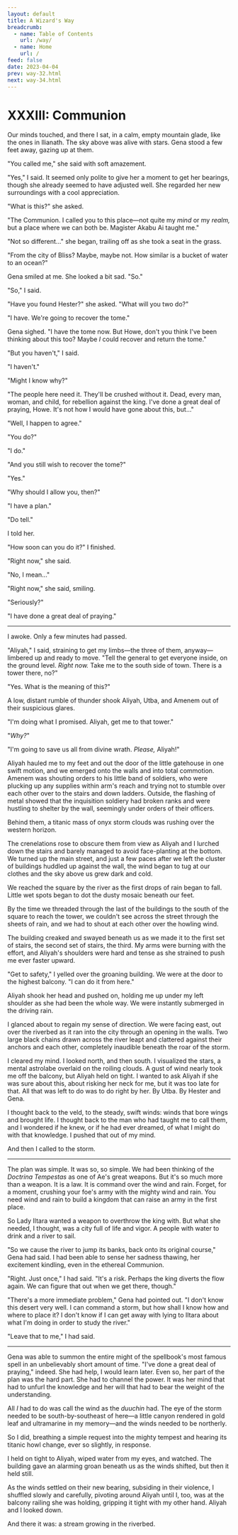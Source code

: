 ```yaml
---
layout: default
title: A Wizard's Way
breadcrumb:
  - name: Table of Contents
    url: /way/
  - name: Home
    url: /
feed: false
date: 2023-04-04
prev: way-32.html
next: way-34.html
---
```


# XXXIII: Communion

Our minds touched, and there I sat, in a calm, empty mountain glade, like the ones in Ilianath. The sky above was alive with stars. Gena stood a few feet away, gazing up at them.

"You called me," she said with soft amazement.

"Yes," I said. It seemed only polite to give her a moment to get her bearings, though she already seemed to have adjusted well. She regarded her new surroundings with a cool appreciation.

"What is this?" she asked.

"The Communion. I called you to this place—not quite my _mind_ or my _realm,_ but a place where we can both be. Magister Akabu Ai taught me."

"Not so different..." she began, trailing off as she took a seat in the grass.

"From the city of Bliss? Maybe, maybe not. How similar is a bucket of water to an ocean?"

Gena smiled at me. She looked a bit sad. "So."

"So," I said.

"Have you found Hester?" she asked. "What will you two do?"

"I have. We're going to recover the tome."

Gena sighed. "I have the tome now. But Howe, don't you think I've been thinking about this too? Maybe _I_ could recover and return the tome."

"But you haven't," I said.

"I haven't."

"Might I know why?"

"The people here need it. They'll be crushed without it. Dead, every man, woman, and child, for rebellion against the king. I've done a great deal of praying, Howe. It's not how I would have gone about this, but..."

"Well, I happen to agree."

"You do?"

"I do."

"And you still wish to recover the tome?"

"Yes."

"Why should I allow you, then?"

"I have a plan."

"Do tell."

I told her.

"How soon can you do it?" I finished.

"Right now," she said.

"No, I mean..."

"Right now," she said, smiling.

"Seriously?"

"I have done a great deal of praying."

---

I awoke. Only a few minutes had passed.

"Aliyah," I said, straining to get my limbs—the three of them, anyway—limbered up and ready to move. "Tell the general to get everyone inside, on the ground level. *Right now.* Take me to the south side of town. There is a tower there, no?"

"Yes. What is the meaning of this?"

A low, distant rumble of thunder shook Aliyah, Utba, and Amenem out of their suspicious glares.

"I'm doing what I promised. Aliyah, get me to that tower."

"_Why?_"

"I'm going to save us all from divine wrath. _Please,_ Aliyah!"

Aliyah hauled me to my feet and out the door of the little gatehouse in one swift motion, and we emerged onto the walls and into total commotion. Amenem was shouting orders to his little band of soldiers, who were plucking up any supplies within arm's reach and trying not to stumble over each other over to the stairs and down ladders. Outside, the flashing of metal showed that the inquisition soldiery had broken ranks and were hustling to shelter by the wall, seemingly under orders of their officers.

Behind them, a titanic mass of onyx storm clouds was rushing over the western horizon.

The crenelations rose to obscure them from view as Aliyah and I lurched down the stairs and barely managed to avoid face-planting at the bottom. We turned up the main street, and just a few paces after we left the cluster of buildings huddled up against the wall, the wind began to tug at our clothes and the sky above us grew dark and cold.

We reached the square by the river as the first drops of rain began to fall. Little wet spots began to dot the dusty mosaic beneath our feet.

By the time we threaded through the last of the buildings to the south of the square to reach the tower, we couldn't see across the street through the sheets of rain, and we had to shout at each other over the howling wind.

The building creaked and swayed beneath us as we made it to the first set of stairs, the second set of stairs, the third. My arms were burning with the effort, and Aliyah's shoulders were hard and tense as she strained to push me ever faster upward.

"Get to safety," I yelled over the groaning building. We were at the door to the highest balcony. "I can do it from here."

Aliyah shook her head and pushed on, holding me up under my left shoulder as she had been the whole way. We were instantly submerged in the driving rain.

I glanced about to regain my sense of direction. We were facing east, out over the riverbed as it ran into the city through an opening in the walls. Two large black chains drawn across the river leapt and clattered against their anchors and each other, completely inaudible beneath the roar of the storm.

I cleared my mind. I looked north, and then south. I visualized the stars, a mental astrolabe overlaid on the roiling clouds. A gust of wind nearly took me off the balcony, but Aliyah held on tight. I wanted to ask Aliyah if she was sure about this, about risking her neck for me, but it was too late for that. All that was left to do was to do right by her. By Utba. By Hester and Gena.

I thought back to the veld, to the steady, swift winds: winds that bore wings and brought life. I thought back to the man who had taught me to call them, and I wondered if he knew, or if he had ever dreamed, of what I might do with that knowledge. I pushed that out of my mind.

And then I called to the storm.

---

The plan was simple. It was so, so simple. We had been thinking of the _Doctrina Tempestas_ as one of Ae's great weapons. But it's so much more than a weapon. It is a law. It is command over the wind and rain. Forget, for a moment, crushing your foe's army with the mighty wind and rain. You need wind and rain to build a kingdom that can raise an army in the first place.

So Lady Iltara wanted a weapon to overthrow the king with. But what she needed, I thought, was a city full of life and vigor. A people with water to drink and a river to sail.

"So we cause the river to jump its banks, back onto its original course," Gena had said. I had been able to sense her sadness thawing, her excitement kindling, even in the ethereal Communion.

"Right. Just once," I had said. "It's a risk. Perhaps the king diverts the flow again. We can figure that out when we get there, though."

"There's a more immediate problem," Gena had pointed out. "I don't know this desert very well. I can command a storm, but how shall I know how and where to place it? I don't know if I can get away with lying to Iltara about what I'm doing in order to study the river."

"Leave that to me," I had said.

---

Gena was able to summon the entire might of the spellbook's most famous spell in an unbelievably short amount of time. "I've done a great deal of praying," indeed. She had help, I would learn later. Even so, her part of the plan was the hard part. She had to channel the power. It was her mind that had to unfurl the knowledge and her will that had to bear the weight of the understanding.

All _I_ had to do was call the wind as the _duuchin_ had. The eye of the storm needed to be south-by-southeast of here—a little canyon rendered in gold leaf and ultramarine in my memory—and the winds needed to be northerly.

So I did, breathing a simple request into the mighty tempest and hearing its titanic howl change, ever so slightly, in response.

I held on tight to Aliyah, wiped water from my eyes, and watched. The building gave an alarming groan beneath us as the winds shifted, but then it held still.

As the winds settled on their new bearing, subsiding in their violence, I shuffled slowly and carefully, pivoting around Aliyah until I, too, was at the balcony railing she was holding, gripping it tight with my other hand. Aliyah and I looked down.

And there it was: a stream growing in the riverbed.

